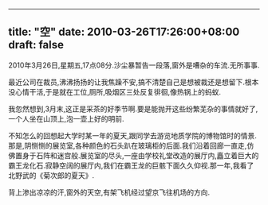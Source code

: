 
---
title: "空"
date: 2010-03-26T17:26:00+08:00
draft: false
---


 <p>2010年3月26日,星期五,17点08分.沙尘暴暂告一段落,窗外是嘈杂的车流.无所事事.</p> 
 <p>最近公司在裁员,沸沸扬扬的让我焦躁不安,搞不清楚自己是想被裁还是想留下.根本没心情干活,于是就在工位,厕所,吸烟区三处反复徘徊,像热锅上的蚂蚁.</p> 
 <p>我忽然想到,3月末,这正是采茶的好季节啊.要是能抛开这些纷繁芜杂的事情就好了,一个人坐在山顶上,泡一壶上好的明前.</p> 
 <p>不知怎么的回想起大学时某一年的夏天,跟同学去游览地质学院的博物馆时的情景.那是,阴恻恻的展览室,各种颜色的石头趴在玻璃柜的后面.我们沿着回廊一直走,仿佛置身于石阵和迷宫般.展览室的尽头,一座由学校礼堂改造的展厅内,矗立着巨大的霸王龙化石.寂静空阔的展厅内,我们在霸王龙的巨骸下面久久仰视.那一年,我看了北野武的《菊次郎的夏天》.</p> 
 <p>背上渗出凉凉的汗,窗外的天空,有架飞机经过望京飞往机场的方向.</p>

